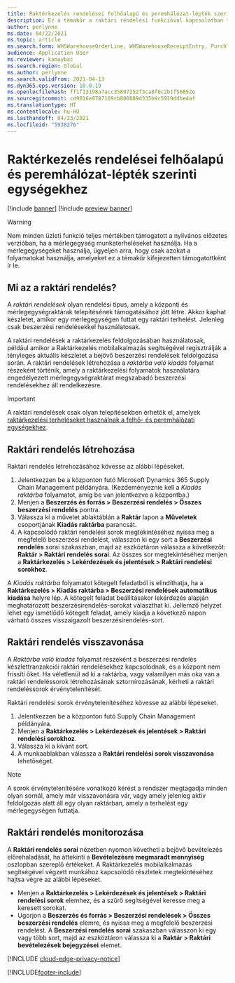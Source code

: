 ```yaml
---
title: Raktérkezelés rendelései felhőalapú és peremhálózat-lépték szerinti egységekhez
description: Ez a témakör a raktári rendelési funkcióval kapcsolatban tartalmaz tájékoztatást, amely a raktári mérlegegység terhelésének részeként használatos.
author: perlynne
ms.date: 04/22/2021
ms.topic: article
ms.search.form: WHSWarehouseOrderLine, WHSWarehouseReceiptEntry, PurchTable
audience: Application User
ms.reviewer: kamaybac
ms.search.region: Global
ms.author: perlynne
ms.search.validFrom: 2021-04-13
ms.dyn365.ops.version: 10.0.19
ms.openlocfilehash: ff1f13198a7acc35897252f3ca8f6c2b1f56852e
ms.sourcegitcommit: cd9016e9787169cb800889d335b9c5919ddbe4af
ms.translationtype: HT
ms.contentlocale: hu-HU
ms.lasthandoff: 04/23/2021
ms.locfileid: "5938276"
---
```

# <a name="warehouse-orders-for-cloud-and-edge-scale-units"></a>Raktérkezelés rendelései felhőalapú és peremhálózat-lépték szerinti egységekhez

[!include [banner](../includes/banner.md)]
[!include [preview banner](../includes/preview-banner.md)]

> [!WARNING]
> Nem minden üzleti funkció teljes mértékben támogatott a nyilvános előzetes verzióban, ha a mérlegegység munkaterheléseket használja. Ha a mérlegegységeket használja, ügyeljen arra, hogy csak azokat a folyamatokat használja, amelyeket ez a témakör kifejezetten támogatottként ír le.

## <a name="what-are-warehouse-orders"></a>Mi az a raktári rendelés?

A *raktári rendelések* olyan rendelési típus, amely a központi és mérlegegységraktárak telepítésének támogatásához jött létre. Akkor kaphat készletet, amikor egy mérlegegységen futtat egy raktári terhelést. Jelenleg csak beszerzési rendelésekkel használatosak.

A raktári rendelések a raktárkezelés feldolgozásában használatosak, például amikor a Raktárkezelés mobilalkalmazás segítségével regisztrálják a tényleges aktuális készletet a bejövő beszerzési rendelések feldolgozása során. A raktári rendelések létrehozása a *raktárba való kiadás* folyamat részeként történik, amely a raktárkezelési folyamatok használatára engedélyezett mérlegegységraktárat megszabadó beszerzési rendelésekhez áll rendelkezésre.

> [!IMPORTANT]
> A raktári rendelések csak olyan telepítésekben érhetők el, amelyek [raktárkezelési terheléseket használnak a felhő- és peremhálózati egységekhez](cloud-edge-workload-warehousing.md).

## <a name="create-a-warehouse-order"></a>Raktári rendelés létrehozása

Raktári rendelés létrehozásához kövesse az alábbi lépéseket.

1. Jelentkezzen be a központon futó Microsoft Dynamics 365 Supply Chain Management példányára. (Kezdeményeznie kell a *Kiadás raktárba* folyamatot, amíg be van jelentkezve a központba.)
1. Menjen a **Beszerzés és forrás \> Beszerzési rendelés \> Összes beszerzési rendelés** pontra.
1. Válassza ki a művelet ablaktáblán a **Raktár** lapon a **Műveletek** csoportjának **Kiadás raktárba** parancsát.
1. A kapcsolódó raktári rendelési sorok megtekintéséhez nyissa meg a megfelelő beszerzési rendelést, válasszon ki egy sort a **Beszerzési rendelés** sorai szakaszban, majd az eszköztáron válassza a következőt: **Raktár \> Raktári rendelés sorai**. Az összes sor megtekintéséhez menjen a **Raktárkezelés \> Lekérdezések és jelentések \> Raktári rendelési sorokhoz**.

A *Kiadás raktárba* folyamatot kötegelt feladatból is elindíthatja, ha a **Raktárkezelés > Kiadás raktárba > Beszerzési rendelések automatikus kiadása** helyre lép. A kötegelt feladat beállításakor lekérdezés alapján meghatározott beszerzésirendelés-sorokat választhat ki. Jellemző helyzet lehet egy ismétlődő kötegelt feladat, amely kiadja a következő napon várható összes visszaigazolt beszerzésirendelés-sort.

## <a name="cancel-a-warehouse-order"></a>Raktári rendelés visszavonása

A *Raktárba való kiadás* folyamat részeként a beszerzési rendelés készlettranzakciói raktári rendelésekhez kapcsolódnak, és a központ nem frissíti őket. Ha véletlenül ad ki a raktárba, vagy valamilyen más oka van a raktári rendeléssorok létrehozásának sztornírozásának, kérheti a raktári rendeléssorok érvénytelenítését.

Raktári rendelési sorok érvénytelenítéséhez kövesse az alábbi lépéseket.

1. Jelentkezzen be a központon futó Supply Chain Management példányára.
1. Menjen a **Raktárkezelés \> Lekérdezések és jelentések \> Raktári rendelési sorokhoz**.
1. Válassza ki a kívánt sort.
1. A munkaablakban válassza a **Raktári rendelési sorok visszavonása** lehetőséget.

> [!NOTE]
> A sorok érvénytelenítésére vonatkozó kérést a rendszer megtagadja minden olyan sornál, amely már visszavonásra vár, vagy amely jelenleg aktív feldolgozás alatt áll egy olyan raktárban, amely a terhelést egy mérlegegységen futtatja.

## <a name="monitor-a-warehouse-order"></a>Raktári rendelés monitorozása

A **Raktári rendelés sorai** nézetben nyomon követheti a bejövő bevételezés előrehaladását, ha áttekinti a **Bevételezésre megmaradt mennyiség** oszlopban szereplő értékeket. A Raktárkezelés mobilalkalmazás segítségével végzett munkához kapcsolódó részletek megtekintéséhez hajtsa végre az alábbi lépéseket.

- Menjen a **Raktárkezelés \> Lekérdezések és jelentések \> Raktári rendelési sorok** elemhez, és a szűrő segítségével keresse meg a keresett sorokat.
- Ugorjon a **Beszerzés és forrás \> Beszerzési rendelések \> Összes beszerzési rendelés** elemre, és nyissa meg a megfelelő beszerzési rendelést. A **Beszerzési rendelés sorai** szakaszban válasszon ki egy vagy több sort, majd az eszköztáron válassza ki a **Raktár \> Raktári bevételezések bejegyzései** elemet.

[!INCLUDE [cloud-edge-privacy-notice](../../includes/cloud-edge-privacy-notice.md)]


[!INCLUDE[footer-include](../../includes/footer-banner.md)]
